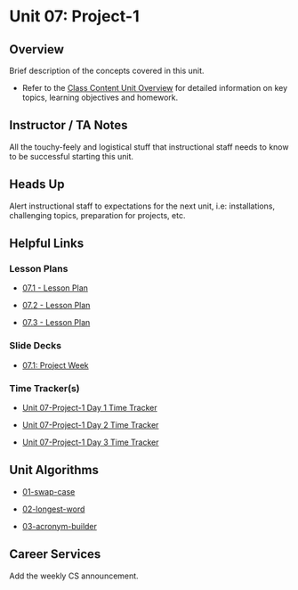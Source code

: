 # Unit 07: Project-1

## Overview

Brief description of the concepts covered in this unit.

  * Refer to the [Class Content Unit Overview](../../../01-Class-Content/07-Project-1/README.md) for detailed information on key topics, learning objectives and homework.

## Instructor / TA Notes

All the touchy-feely and logistical stuff that instructional staff needs to know to be successful starting this unit.

## Heads Up

Alert instructional staff to expectations for the next unit, i.e: installations, challenging topics, preparation for projects, etc.

## Helpful Links

### Lesson Plans

  * [07.1 - Lesson Plan](01-Day/07.1-LESSON-PLAN.md)

  * [07.2 - Lesson Plan](02-Day/07.2-LESSON-PLAN.md)

  * [07.3 - Lesson Plan](03-Day/07.3-LESSON-PLAN.md)

### Slide Decks

  * [07.1: Project Week](https://docs.google.com/presentation/d/1mCsAsRtwjGncXqq17bIJUZGNV26wqjqeuhWTQvnoLa0/edit?usp=sharing)

### Time Tracker(s)

  * [Unit 07-Project-1 Day 1 Time Tracker](trackerlink)

  * [Unit 07-Project-1 Day 2 Time Tracker](trackerlink)

  * [Unit 07-Project-1 Day 3 Time Tracker](trackerlink)

## Unit Algorithms

  * [01-swap-case](../../../01-Class-Content/07-Project-1/03-Algorithms/01-swap-case)

  * [02-longest-word](../../../01-Class-Content/07-Project-1/03-Algorithms/02-longest-word)

  * [03-acronym-builder](../../../01-Class-Content/07-Project-1/03-Algorithms/03-acronym-builder)

## Career Services

Add the weekly CS announcement.